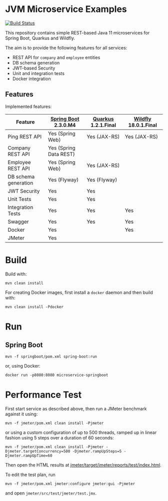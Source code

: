 # JVM Microservice Examples

[![Build Status](https://travis-ci.com/chrisgleissner/microservice.svg?branch=master)](https://travis-ci.com/chrisgleissner/microservice)

This repository contains simple REST-based Java 11 microservices for Spring Boot, Quarkus and Wildfly. 

The aim is to provide the following features for all services:
* REST API for `company` and `employee` entities
* DB schema generation
* JWT-based Security
* Unit and integration tests
* Docker integration

## Features

Implemented features:

| Feature              | [Spring Boot](https://github.com/spring-projects/spring-boot) 2.3.0.M4 | [Quarkus](https://github.com/quarkusio/quarkus) 1.2.1.Final | [Wildfly](https://github.com/wildfly/wildfly) 18.0.1.Final |
|----------------------|---------------------------|--------------|---------------|
| Ping REST API        | Yes (Spring Web)          | Yes (JAX-RS) | Yes (JAX-RS)  |
| Company REST API     | Yes (Spring Data REST)    |              |               |
| Employee REST API    | Yes (Spring Web)          | Yes (JAX-RS) |               |
| DB schema generation | Yes (Flyway)              | Yes (Flyway) |               |
| JWT Security         | Yes                       | Yes          |               |
| Unit Tests           | Yes                       | Yes          |               |
| Integration Tests    | Yes                       | Yes          | Yes           |
| Swagger              | Yes                       | Yes          | Yes           |
| Docker               | Yes                       |              | Yes           |
| JMeter               | Yes                       |              |               |

# Build

Build with:
```
mvn clean install
```

For creating Docker images, first install a `docker` daemon and then build with:
```
mvn clean install -Pdocker
```

# Run

## Spring Boot

```
mvn -f springboot/pom.xml spring-boot:run
```

or, using Docker:
```
docker run -p8080:8080 microservice-springboot
```

# Performance Test

First start service as described above, then run a JMeter benchmark against it using:
```
mvn -f jmeter/pom.xml clean install -Pjmeter
```

or using a custom configuration of up to 500 threads, ramped up in linear fashion using 5 steps over a duration of 60 seconds:
```
mvn -f jmeter/pom.xml clean install -Pjmeter -Djmeter.targetConcurrency=500 -Djmeter.rampUpSteps=5 -Djmeter.rampUpTime=60 
```

Then open the HTML results at [jmeter/target/jmeter/reports/test/index.html](file://jmeter/target/jmeter/reports/test/index.html).

To edit the test plan, run
```
mvn -f jmeter/pom.xml jmeter:configure jmeter:gui -Pjmeter
```
and open `jmeter/src/test/jmeter/test.jmx`.
